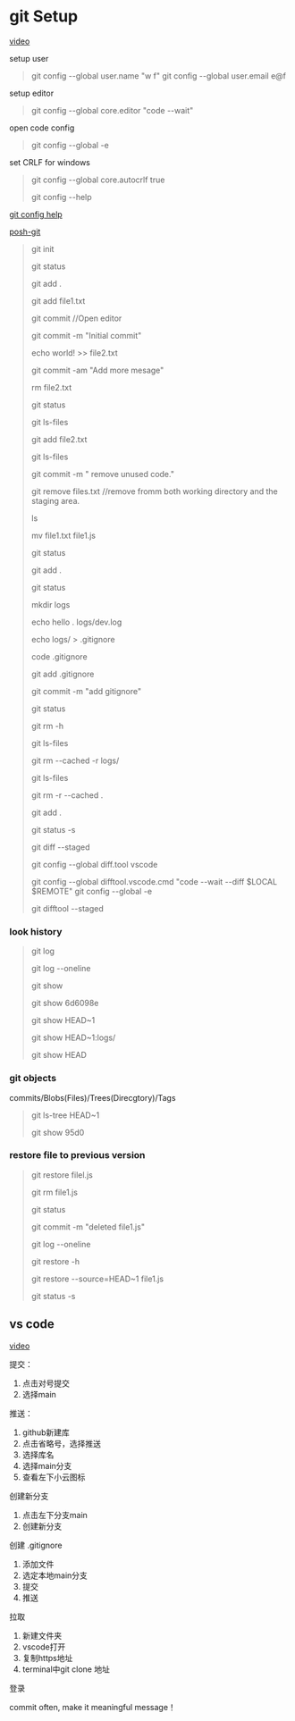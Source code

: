 # git Setup

[video](https://www.youtube.com/watch?v=8JJ101D3knE)

setup user
>git config --global user.name "w f"
>git config --global user.email e@f

setup editor
>git config --global core.editor "code --wait"

open code config
>git config --global -e

set CRLF for windows
>git config --global core.autocrlf true
>
>git config --help

[git config help](https://git-scm.com/docs/git-config)

[posh-git](https://github.com/dahlbyk/posh-git)

> git init
>
> git status
>
> git add .
>
> git add file1.txt
>
> git commit //Open editor
>
> git commit -m "Initial commit"
>
> echo world! >> file2.txt
>
> git commit -am "Add more mesage"
>
> rm file2.txt
>
> git status
>
> git ls-files
>
> git add file2.txt
>
> git ls-files
>
> git commit -m " remove unused code."
>
> git remove files.txt //remove fromm both working directory and the staging area.
>
> ls
>
> mv file1.txt file1.js
>
> git status
>
> git add .
>
> git status
>
> mkdir logs
>
> echo hello . logs/dev.log
>
> echo logs/ > .gitignore
>
> code .gitignore
>
> git add .gitignore
>
> git commit -m "add gitignore"
>
> git status
>
> git rm -h
>
> git ls-files
>
> git rm --cached -r logs/
>
> git ls-files
>
>git rm -r --cached .
>
>git add .
>
>git status -s
>
>git diff --staged
>
>git config --global diff.tool vscode
>
>git config --global difftool.vscode.cmd "code --wait --diff $LOCAL $REMOTE"
> git config --global -e
>
> git difftool --staged

### look history

> git log
>
> git log --oneline
>
>git show
>
> git show 6d6098e
>
> git show HEAD~1
>
>git show HEAD~1:logs/
>
> git show HEAD

### git objects

commits/Blobs(Files)/Trees(Direcgtory)/Tags

>git ls-tree HEAD~1
>
>git show 95d0

### restore file to previous version

> git restore filel.js
>
> git rm file1.js
>
>git status
>
>git commit -m "deleted file1.js"
>
> git log --oneline
>
> git restore -h
>
> git restore --source=HEAD~1 file1.js
>
>git status -s

## vs code

[video](https://www.bilibili.com/video/BV1dK411p7RF?from=search&seid=4112024852101568455)

提交：

1. 点击对号提交
2. 选择main

推送：

1. github新建库
2. 点击省略号，选择推送
3. 选择库名
4. 选择main分支
5. 查看左下小云图标

创建新分支

1. 点击左下分支main
2. 创建新分支

创建 .gitignore

1. 添加文件
2. 选定本地main分支
3. 提交
4. 推送

拉取

1. 新建文件夹
2. vscode打开
3. 复制https地址
4. terminal中git clone 地址

登录

commit often, make it meaningful message！